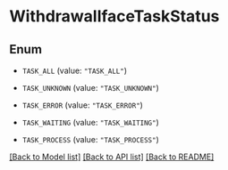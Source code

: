 # WithdrawalIfaceTaskStatus

## Enum


* `TASK_ALL` (value: `"TASK_ALL"`)

* `TASK_UNKNOWN` (value: `"TASK_UNKNOWN"`)

* `TASK_ERROR` (value: `"TASK_ERROR"`)

* `TASK_WAITING` (value: `"TASK_WAITING"`)

* `TASK_PROCESS` (value: `"TASK_PROCESS"`)


[[Back to Model list]](../README.md#documentation-for-models) [[Back to API list]](../README.md#documentation-for-api-endpoints) [[Back to README]](../README.md)


